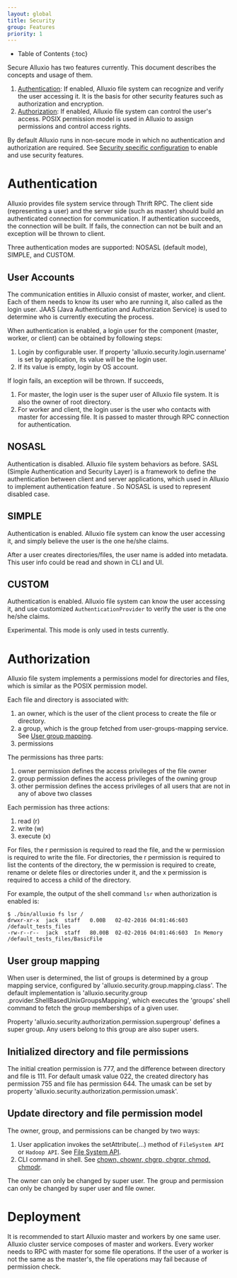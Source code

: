 ```yaml
---
layout: global
title: Security
group: Features
priority: 1
---
```


* Table of Contents
{:toc}

Secure Alluxio has two features currently. This document describes the concepts and usage of them.

1. [Authentication](#authentication): If enabled, Alluxio file system can recognize and verify
the user accessing it. It is the basis for other security features such as authorization and
encryption.
2. [Authorization](#authorization): If enabled, Alluxio file system can control the user's access.
POSIX permission model is used in Alluxio to assign permissions and
control access rights.

By default Alluxio runs in non-secure mode in which no authentication and authorization are
required.
See [Security specific configuration](Configuration-Settings.html#security-configuration) to
enable and use security features.

# Authentication

Alluxio provides file system service through Thrift RPC. The client side (representing a user)
and the server side (such as master) should build an authenticated connection for communication.
If authentication succeeds, the connection will be built. If fails,
the connection can not be built and an exception will be thrown to client.

Three authentication modes are supported: NOSASL (default mode), SIMPLE, and CUSTOM.

## User Accounts

The communication entities in Alluxio consist of master, worker, and client. Each of them needs
to know its user who are running it, also called as the login user. JAAS (Java Authentication and
Authorization Service) is used to determine who is currently executing the process.

When authentication is enabled, a login user for the component (master, worker, or client)
can be obtained by following steps:

1. Login by configurable user. If property 'alluxio.security.login.username' is set by
application, its value will be the login user.
2. If its value is empty, login by OS account.

If login fails, an exception will be thrown. If succeeds,

1. For master, the login user is the super user of Alluxio file system. It is also the owner of
root directory.
2. For worker and client, the login user is the user who contacts with master for accessing file.
It is passed to master through RPC connection for authentication.

## NOSASL

Authentication is disabled. Alluxio file system behaviors as before.
SASL (Simple Authentication and Security Layer) is a framework to define the authentication
between client and server applications, which used in Alluxio to implement authentication feature
. So NOSASL is used to represent disabled case.

## SIMPLE

Authentication is enabled. Alluxio file system can know the user accessing it,
and simply believe the user is the one he/she claims.

After a user creates directories/files, the user name is added into metadata. This user info
could be read and shown in CLI and UI.

## CUSTOM

Authentication is enabled. Alluxio file system can know the user accessing it,
and use customized `AuthenticationProvider` to verify the user is the one he/she claims.

Experimental. This mode is only used in tests currently.

# Authorization

Alluxio file system implements a permissions model for directories and files,
which is similar as the POSIX permission model.

Each file and directory is associated with:

1. an owner, which is the user of the client process to create the file or directory.
2. a group, which is the group fetched from user-groups-mapping service. See [User group
mapping](#user-group-mapping).
3. permissions

The permissions has three parts:

1. owner permission defines the access privileges of the file owner
2. group permission defines the access privileges of the owning group
3. other permission defines the access privileges of all users that are not in any of above two
classes

Each permission has three actions:

1. read (r)
2. write (w)
3. execute (x)

For files, the r permission is required to read the file, and the w permission is required to write
the file. For directories, the r permission is required to list the contents of the directory,
the w permission is required to create, rename or delete files or directories under it,
and the x permission is required to access a child of the directory.

For example, the output of the shell command `lsr` when authorization is enabled is:

```
$ ./bin/alluxio fs lsr /
drwxr-xr-x  jack  staff   0.00B   02-02-2016 04:01:46:603   /default_tests_files
-rw-r--r--  jack  staff   80.00B  02-02-2016 04:01:46:603  In Memory  /default_tests_files/BasicFile
```

## User group mapping

When user is determined, the list of groups is determined by a group mapping service, configured by
'alluxio.security.group.mapping.class'. The default implementation is 'alluxio.security.group
.provider.ShellBasedUnixGroupsMapping', which executes the 'groups' shell
command to fetch the group memberships of a given user.

Property 'alluxio.security.authorization.permission.supergroup' defines a super group. Any users
belong to this group are also super users.

## Initialized directory and file permissions

The initial creation permission is 777, and the difference between directory and file is 111.
For default umask value 022, the created directory has permission 755 and file has permission 644.
The umask can be set by property 'alluxio.security.authorization.permission.umask'.

## Update directory and file permission model

The owner, group, and permissions can be changed by two ways:

1. User application invokes the setAttribute(...) method of `FileSystem API` or `Hadoop API`. See
[File System API](File-System-API.html).
2. CLI command in shell. See
[chown, chownr, chgrp, chgrpr, chmod, chmodr](Command-Line-Interface.html#list-of-operations).

The owner can only be changed by super user.
The group and permission can only be changed by super user and file owner.

# Deployment

It is recommended to start Alluxio master and workers by one same user. Alluxio cluster service
composes of master and workers. Every worker needs to RPC with master for some file operations.
If the user of a worker is not the same as the master's, the file operations may fail because of
permission check.
